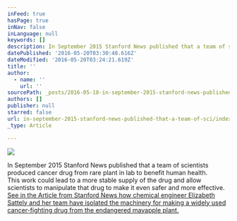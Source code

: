 ```yaml
---
inFeed: true
hasPage: true
inNav: false
inLanguage: null
keywords: []
description: In September 2015 Stanford News published that a team of scientists produced cancer drug from rare plant in lab to benefit human health. This work could lead to a more stable supply of the drug and allow scientists to manipulate that drug to make it even safer and more effective. See in the Article from Stanford News how chemical engineer Elizabeth Sattely and her team have isolated the machinery for making a widely used cancer-fighting drug from the endangered mayapple plant.
datePublished: '2016-05-20T03:30:48.616Z'
dateModified: '2016-05-20T03:24:21.619Z'
title: ''
author:
  - name: ''
    url: ''
sourcePath: _posts/2016-05-18-in-september-2015-stanford-news-published-that-a-team-of-sci.md
authors: []
publisher: null
starred: false
url: in-september-2015-stanford-news-published-that-a-team-of-sci/index.html
_type: Article

---
```

![](https://the-grid-user-content.s3-us-west-2.amazonaws.com/08ee45cf-b6b9-4a87-ad15-6afaa9039445.jpg)

In September 2015 Stanford News published that a team of scientists produced cancer drug from rare plant in lab to benefit human health.  
This work could lead to a more stable supply of the drug and allow scientists to manipulate that drug to make it even safer and more effective.  
[See in the Article from Stanford News how chemical engineer Elizabeth Sattely and her team have isolated the machinery for making a widely used cancer-fighting drug from the endangered mayapple plant.][0]

[0]: https://news.stanford.edu/2015/09/10/plants-drug-sattely-091015/